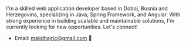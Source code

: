 I'm a skilled web application developer based in Doboj, Bosnia and Herzegovina, specializing in Java, Spring Framework, and Angular. With strong experience in building scalable and maintainable solutions, I'm currently looking for new opportunities. Let's connect!

- Email: majidhajric@gmail.com 📧
